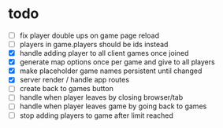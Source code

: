 # todo
- [ ] fix player double ups on game page reload
- [ ] players in game.players should be ids instead
- [x] handle adding player to all client games once joined
- [x] generate map options once per game and give to all players
- [x] make placeholder game names persistent until changed
- [x] server render / handle app routes
- [ ] create back to games button
- [ ] handle when player leaves by closing browser/tab
- [ ] handle when player leaves game by going back to games
- [ ] stop adding players to game after limit reached
